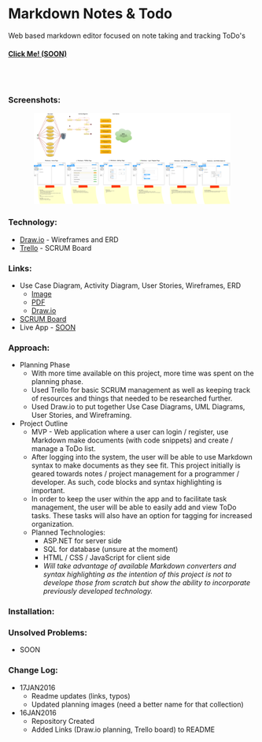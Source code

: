 # Markdown Notes & Todo
Web based markdown editor focused on note taking and tracking ToDo's

#### [Click Me! (SOON)]()
<br>
<br>


### Screenshots:
<p align="center">
  <img width="400px" src="https://github.com/mrbeewer/markdown-notes-and-todo/blob/master/misc-files/UML-Markdown+Todo.png" alt="Planning"/>
  <br>
  <!-- <img width="400px" src="https://github.com/Beelers-Blockers/moogl/blob/NoBackbone/screenshots/moogl-secondaryRefinementWChoices.png" alt="moogl - Secondary Refinement With Choices View"/>
  <br>
  <img width="400px" src="https://github.com/Beelers-Blockers/moogl/blob/NoBackbone/screenshots/moogl-mapWPins.png"  alt="moogl - Map With Pins / Locations View"/>
  <br>
  <img width="400px" src="https://github.com/Beelers-Blockers/moogl/blob/NoBackbone/screenshots/moogl-mapWDetails.png"  alt="moogl - Map With Location Detail (small) View"/>
  <br>
  <img width="400px" src="https://github.com/Beelers-Blockers/moogl/blob/NoBackbone/screenshots/moogl-LocationDetails.png"  alt="moogl - Location Detail View"/>
  <br>
  <img width="400px" src="https://github.com/Beelers-Blockers/moogl/blob/NoBackbone/screenshots/moogl-BurgerDetails.png"  alt="moogl - Burger Detail View"/> -->
</p>

### Technology:
<!-- * HTML, CSS, JavaScript, jQuery
* Node.js, Express.js - MVC and RESTful API
* MongoDB - Database Management
* MongoHub - Easy DB Modification
* Passport - User Authentication and Sessions
* JSON - API Dealing
* Semantic - CSS Framework
* [JSON Generator](http://www.json-generator.com/) - Database of fake restaurants -->
* [Draw.io](http://draw.io) - Wireframes and ERD
* [Trello](https://trello.com) - SCRUM Board

### Links:
* Use Case Diagram, Activity Diagram, User Stories, Wireframes, ERD
  * [Image](https://github.com/mrbeewer/markdown-notes-and-todo/blob/master/misc-files/UML-Markdown+Todo.png)
  * [PDF](https://github.com/mrbeewer/markdown-notes-and-todo/blob/master/misc-files/UML-Markdown+Todo.pdf)
  * [Draw.io](https://drive.google.com/file/d/0B1PeprrWaiPLcEZVa0NiUTBEa1E/view?usp=sharing)
* [SCRUM Board](https://trello.com/b/rvAVYeyS)
* Live App - [SOON]()

### Approach:
  * Planning Phase
    * With more time available on this project, more time was spent on the planning phase.
    * Used Trello for basic SCRUM management as well as keeping track of resources and things that needed to be researched further.
    * Used Draw.io to put together Use Case Diagrams, UML Diagrams, User Stories, and Wireframing.
  * Project Outline
    * MVP - Web application where a user can login / register, use Markdown make documents (with code snippets) and create / manage a ToDo list.
    * After logging into the system, the user will be able to use Markdown syntax to make documents as they see fit. This project initially is geared towards notes / project management for a programmer / developer. As such, code blocks and syntax highlighting is important.
    * In order to keep the user within the app and to facilitate task management, the user will be able to easily add and view ToDo tasks. These tasks will also have an option for tagging for increased organization.
    * Planned Technologies:
      * ASP.NET for server side
      * SQL for database (unsure at the moment)
      * HTML / CSS / JavaScript for client side
      * *Will take advantage of available Markdown converters and syntax highlighting as the intention of this project is not to develope those from scratch but show the ability to incorporate previously developed technology.*


### Installation:
<!-- **Install on your local system**
* *Git* the files
  * Fork the repository and `git clone` to your local system
* Setting up the Database
  * Required: MongoDB (https://www.mongodb.org/)
  * HIGHLY Recommended: MongoHub (https://github.com/jeromelebel/MongoHub-Mac)
  * Within MongoHub:
    * Create `moogl` Database, `locations` Collection, `searches` Collection
    * Add data -> Double click on the collection (opens the query), click on Insert, and copy the contents of `db/seeds/LocationSeed.json` and `db/seeds/SearchSeed.json` appropriately
* Install
  * Within the root `moogl` folder, run `npm install` from the terminal. This will prepare/install the necessary dependencies for this project. If they are all successful, continue on...
  * Again from the root `moogl` folder, run `npm start` to start the server.
* Check it out
  * In your favorite browser, go to `localhost:3000` -->
<!--
**Install on Digital Ocean**
* Create Droplet
  * Set name of droplet ... `thoughtful`
  * Choose plan ... $5/month
  * Choose region ... America
  * Choose Distribution ... Ubuntu
  * Click CREATE
* Config that Server!
  * Once the email from Digital Ocean arrives, keep note of the IP address and password, you will need those in the next steps.
  * On the terminal, access the server by `ssh root@123.123.123.123` using the IP sent by Digital Ocean.
  * Answer yes to the authenticity alert
  * Enter the provided password (twice) and setup a new password
  Use the following commands
  ```
  sudo apt-key adv --keyserver hkp://keyserver.ubuntu.com:80 --recv 7F0CEB10
  # Add the MongoDB team's key to the list of trusted keys

  echo 'deb http://downloads-distro.mongodb.org/repo/ubuntu-upstart dist 10gen' | sudo tee /etc/apt/sources.list.d/mongodb.list
  # Add reference to the repository to our `apt` configuration

  apt-get update
  # updates the list of software our server knows about

  apt-get install mongodb-org git build-essential openssl libssl-dev pkg-config
  # Install MongoDB packages, git, and dependencies (Y x1)

  git clone https://github.com/Beelers-Blockers/moogl.git
  # clone down the repo with the correct URL (use HTTPS)

  wget https://nodejs.org/dist/v4.2.4/node-v4.2.4.tar.gz
  # download Node.js source code

  tar xzvf node-v
  # extract the archive

  cd node-v*
  # move into the node director

  ./configure
  make
  # configure and build Node (takes while! ~30min?)

  make install
  # install Node

  rm -rf ~/node-v*
  # remove the source code and directory (clean it up!)

  cd moogl
  # change directory

  npm install
  # install dependencies

  mongoimport --db moogl --collection searches --type json --file ~/moogl/db/seeds/SearchSeed.json --jsonArray
  # Run in terminal, not mongo!!

  mongoimport --db moogl --collection locations --type json --file ~/moogl/db/seeds/LocationsSeed.json --jsonArray
  # Run in terminal

  npm start
  # run the server and test with IP.IP.IP.IP:3000

  npm install -g forever
  # install Forever globally

  cd moogl
  # move to the moogl folder if not there already

  forever start --minUptime 1000 --spinSleepTime 1000 ./bin/www
  # start the server and keep it running
  ``` -->


### Unsolved Problems:
* SOON




### Change Log:
  * 17JAN2016
    * Readme updates (links, typos)
    * Updated planning images (need a better name for that collection)
  * 16JAN2016
    * Repository Created
    * Added Links (Draw.io planning, Trello board) to README
